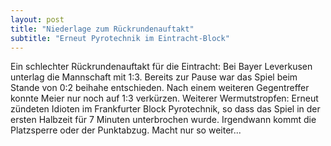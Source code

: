 ```yaml
---
layout: post
title: "Niederlage zum Rückrundenauftakt"
subtitle: "Erneut Pyrotechnik im Eintracht-Block"
---
```


Ein schlechter Rückrundenauftakt für die Eintracht: Bei Bayer Leverkusen unterlag die Mannschaft mit 1:3. Bereits zur Pause war das Spiel beim Stande von 0:2 beihahe entschieden. Nach einem weiteren Gegentreffer konnte Meier nur noch auf 1:3 verkürzen. Weiterer Wermutstropfen: Erneut zündeten Idioten im Frankfurter Block Pyrotechnik, so dass das Spiel in der ersten Halbzeit für 7 Minuten unterbrochen wurde. Irgendwann kommt die Platzsperre oder der Punktabzug. Macht nur so weiter...


